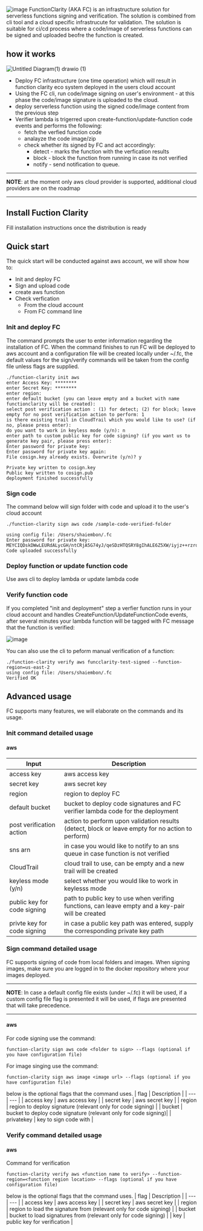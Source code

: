 ![image](https://user-images.githubusercontent.com/109651023/189649537-95638785-618f-4c74-93af-2cafedec2f07.png)
FunctionClarity (AKA FC) is an infrastructure solution for serverless functions signing and verification. The solution is combined from cli tool and a cloud specific infrastrucute for validation. The solution is suitable for ci/cd process where a code/image of serverless functions can be signed and uploaded beofre the function is created.

## how it works

![Untitled Diagram(1) drawio (1)](https://user-images.githubusercontent.com/109651023/189673319-5c66fb32-98f5-430c-a01f-4823ab51fc98.png)

* Deploy FC infrastructure (one time operation) which will result in function clarity eco system deployed in the users cloud account
* Using the FC cli, run code/image signing on user's environment - at this phase the code/image signature is uploaded to the cloud.
* deploy serverless function using the signed code/image content from the previous step
* Verifier lambda is trigerred upon create-function/update-function code events and performs the following:
  * fetch the verfied function code
  * analayze the code image/zip
  * check whether its signed by FC and act accordingly:
    * detect - marks the function with the verfication results
    * block - block the function from running in case its not verified
    * notify - send notification to queue.
---

**NOTE**:
at the moment only aws cloud provider is supported, additional cloud providers are on the roadmap
  
---

## Install Fuction Clarity
Fill installation instructions once the distribution is ready
## Quick start
The quick start will be conducted against aws account, we will show how to:
* Init and deploy FC
* Sign and upload code
* create aws function
* Check verfication
  * From the cloud account
  * From FC command line

### Init and deploy FC
The command prompts the user to enter information regarding the installation of FC.
When the command finishes to run FC will be deployed to aws account and a configuration file will be created locally under ~/.fc, the default values for the sign/verify commands will be taken from the config file unless flags are supplied.
```shell
./function-clarity init aws
enter Access Key: ********
enter Secret Key: ********
enter region: 
enter default bucket (you can leave empty and a bucket with name functionclarity will be created):
select post verification action : (1) for detect; (2) for block; leave empty for no post verification action to perform: 1
is there existing trail in CloudTrail which you would like to use? (if no, please press enter): 
do you want to work in keyless mode (y/n): n
enter path to custom public key for code signing? (if you want us to generate key pair, please press enter): 
Enter password for private key:
Enter password for private key again:
File cosign.key already exists. Overwrite (y/n)? y

Private key written to cosign.key
Public key written to cosign.pub
deployment finished successfully
```

### Sign code
The command below will sign folder with code and upload it to the user's cloud account

```shell
./function-clarity sign aws code /sample-code-verified-folder

using config file: /Users/shaiembon/.fc
Enter password for private key:
MEYCIQDskDWwLEURdALycGH/ntCRjA5G74yJ/qeSDzHTQSRY8gIhALE6Z5XW/iyjz++rzrdhzskPwfwW2gAMjK1H9lCXOGom
Code uploaded successfully
```
### Deploy function or update function code
Use aws cli to deploy lambda or update lambda code
### Verify function code
If you completed "init and deployment" step a verfier function runs in your cloud account and handles CreateFunction/UpdateFunctionCode events, after several minutes your lambda function will be tagged with FC message that the function is verified:

![image](https://user-images.githubusercontent.com/109651023/189880644-bed91413-a81c-4b03-b6f8-00ebea6606a0.png)

You can also use the cli to peform manual verification of a function:
```shell
./function-clarity verify aws funcclarity-test-signed --function-region=us-east-2
using config file: /Users/shaiembon/.fc
Verified OK
```

## Advanced usage
FC supports many features, we will elaborate on the commands and its usage.

### Init command detailed usage
#### aws
| Input | Description |
| --- | --- |
| access key | aws access key |
| secret key | aws secret key |
| region | region to deploy FC |
| default bucket | bucket to deploy code signatures and FC verifier lambda code for the deployment |
| post verification action | action to perform upon validation results (detect, block or leave empty for no action to perform) |
| sns arn | in case you would like to notify to an sns queue in case function is not verified |
| CloudTrail | cloud trail to use, can be empty and a new trail will be created |
| keyless mode (y/n) | select whether you would like to work in keylesss mode |
| public key for code signing | path to public key to use when verifing functions, can leave empty and a key-pair will be created |
| privte key for code signing | in case a public key path was entered, supply the corresponding private key path |


### Sign command detailed usage
FC supports signing of code from local folders and images.
When signing images, make sure you are logged in to the docker repository where your images deployed.

---

**NOTE**:
In case a default config file exists (under ~/.fc) it will be used, if a custom config file flag is presented it will be used, if flags are presented that will take precedence.

---
#### aws
For code signing use the command:
```shell
function-clarity sign aws code <folder to sign> --flags (optional if you have configuration file)
```
For image singing use the command:
```shell
function-clarity sign aws image <image url> --flags (optional if you have configuration file)
```
below is the optional flags that the command uses.
| flag | Description |
| --- | --- |
| access key | aws access key |
| secret key | aws secret key |
| region | region to deploy signature (relevant only for code signing) |
| bucket | bucket to deploy code signature (relevant only for code signing)|
| privatekey | key to sign code with |


### Verify command detailed usage
#### aws
Command for verification
```shell
function-clarity verify aws <function name to verify> --function-region=<function region location> --flags (optional if you have configuration file)
```

below is the optional flags that the command uses.
| flag | Description |
| --- | --- |
| access key | aws access key |
| secret key | aws secret key |
| region | region to load the signature from (relevant only for code signing) |
| bucket | bucket to load signatures from (relevant only for code signing) |
| key | public key for verification |
